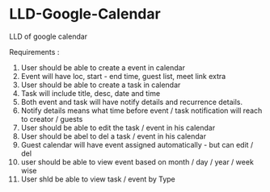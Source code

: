 # LLD-Google-Calendar
LLD of google calendar

Requirements :
1. User should be able to create a event in calendar
2. Event will have loc, start - end time, guest list, meet link extra
3. User should be able to create a task in calendar
4. Task will include title, desc, date and time
5. Both event and task will have notify details and recurrence details.
6. Notify details means what time before event / task notification will reach to creator / guests
7. User should be able to edit the task / event in his calendar
8. User should be abel to del a task / event in his calendar
9. Guest calendar will have event assigned automatically - but can edit / del
10. user should be able to view event based on month / day / year / week wise
11. User shld be able to view task / event by Type
